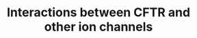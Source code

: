 ---
annotations:
- type: Pathway Ontology
  value: chloride ion transport pathway
authors:
- Flipke
- Thomas
- Khanspers
- MaintBot
- Ddigles
- Egonw
- Mkutmon
description: The CFTR receptor (an ion channel, which transports CL- out of the cell)
  can form a complex with CFTR assiciated protein (CAL), followed by degradation.
  If NHERF1 is present it will form a complex with the CFTR receptor (by binding the
  PDZ1 region), inhibiting degradation. This complex will bind to other proteins /
  ion channels. One of these ion channels is the Slc26 family, which binds to the
  PDZ2 region of NHERF1. After forming this complex  Cl- and NaHCO3 secretion will
  be performed. The same thing happens with the ENaC (an ion channel, which transports
  Na+), which consists of 3 subunits (alfa, beta & gamma). This channels binds YES-accosiated
  protein (YAP), which in his turn binds the PDZ2 region of NHERF1. Also c-YES will
  bind to NHERF1, which inhibits the ENaC channel. By forming this complex Cl- secretion
  will be induced, while Na+ absorption will be reduced.
last-edited: 2015-11-16
organisms:
- Rattus norvegicus
redirect_from:
- /index.php/Pathway:WP1485
- /instance/WP1485
schema-jsonld:
- '@context': https://schema.org/
  '@id': https://wikipathways.github.io/pathways/WP1485.html
  '@type': Dataset
  creator:
    '@type': Organization
    name: WikiPathways
  description: The CFTR receptor (an ion channel, which transports CL- out of the
    cell) can form a complex with CFTR assiciated protein (CAL), followed by degradation.
    If NHERF1 is present it will form a complex with the CFTR receptor (by binding
    the PDZ1 region), inhibiting degradation. This complex will bind to other proteins
    / ion channels. One of these ion channels is the Slc26 family, which binds to
    the PDZ2 region of NHERF1. After forming this complex  Cl- and NaHCO3 secretion
    will be performed. The same thing happens with the ENaC (an ion channel, which
    transports Na+), which consists of 3 subunits (alfa, beta & gamma). This channels
    binds YES-accosiated protein (YAP), which in his turn binds the PDZ2 region of
    NHERF1. Also c-YES will bind to NHERF1, which inhibits the ENaC channel. By forming
    this complex Cl- secretion will be induced, while Na+ absorption will be reduced.
  keywords:
  - Cl
  - Slc26 family
  - NHERF1
  - Cftr
  - Na+
  - ENaCa
  - ENaCg
  - c-Yes
  - ENaC
  - YAP
  - NaHCO3
  - ENaCb
  - CAL
  license: CC0
  name: Interactions between CFTR and other ion channels
seo: CreativeWork
title: Interactions between CFTR and other ion channels
wpid: WP1485
---